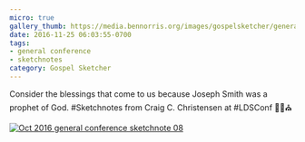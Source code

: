 ```yaml
---
micro: true
gallery_thumb: https://media.bennorris.org/images/gospelsketcher/general-conference/oct-2016/oct-16-1-christensen.jpg
date: 2016-11-25 06:03:55-0700
tags:
- general conference
- sketchnotes
category: Gospel Sketcher
---
```


Consider the blessings that come to us because Joseph Smith was a prophet of God.
#Sketchnotes from Craig C. Christensen at #LDSConf ✍🏼⛪️

[![Oct 2016 general conference sketchnote 08](https://media.bennorris.org/images/gospelsketcher/general-conference/oct-2016/oct-16-1-christensen.jpg)](https://media.bennorris.org/images/gospelsketcher/general-conference/oct-2016/oct-16-1-christensen.jpg)